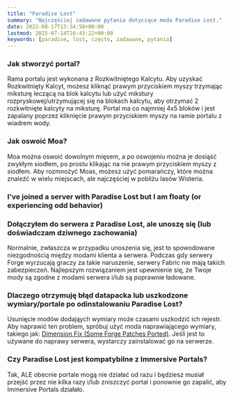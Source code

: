 ```yaml
---
title: "Paradise Lost"
summary: "Najczęściej zadawane pytania dotyczące moda Paradise Lost."
date: 2022-08-17T15:34:58+00:00
lastmod: 2025-07-14T16:43:22+00:00
keywords: [paradise, lost, często, zadawane, pytania]
---
```


### Jak stworzyć portal?

Rama portalu jest wykonana z Rozkwitniętego Kalcytu. Aby uzyskać Rozkwitnięty Kalcyt, możesz kliknąć prawym przyciskiem myszy trzymając miksturę leczącą na blok kalcytu lub użyć mikstury rozpryskowej/utrzymującej się na blokach kalcytu, aby otrzymać 2 rozkwitnięte kalcyty na miksturę. Portal ma co najmniej 4x5 bloków i jest zapalany poprzez kliknięcie prawym przyciskiem myszy na ramie portalu z wiadrem wody.

### Jak oswoić Moa?

Moa można oswoić dowolnym mięsem, a po oswojeniu można je dosiąść zwykłym siodłem, po prostu klikając na nie prawym przyciskiem myszy z siodłem. Aby rozmnożyć Moas, możesz użyć pomarańczy, które można znaleźć w wielu miejscach, ale najczęściej w pobliżu lasów Wisteria.

### I've joined a server with Paradise Lost but I am floaty (or experiencing odd behavior)

### Dołączyłem do serwera z Paradise Lost, ale unoszę się (lub doświadczam dziwnego zachowania)

Normalnie, zwłaszcza w przypadku unoszenia się, jest to spowodowane niezgodnością między modami klienta a serwera. Podczas gdy serwery Forge wyrzucają graczy za takie naruszenie, serwery Fabric nie mają takich zabezpieczeń. Najlepszym rozwiązaniem jest upewnienie się, że Twoje mody są zgodne z modami serwera i/lub są poprawnie ładowane.

### Dlaczego otrzymuję błąd datapacka lub uszkodzone wymiary/portale po odinstalowaniu Paradise Lost?

Usunięcie modów dodająych wymiary może czasami uszkodzić ich rejestr. Aby naprawić ten problem, spróbuj użyć moda naprawiającego wymiary, takiego jak: [Dimension Fix (Some Forge Patches Ported)](https://www.curseforge.com/minecraft/mc-mods/dimension-fix-some-forge-patches-ported "Dimension Fix (Some Forge P... - Mods - Minecraft - CurseForge"). Jeśli jest to używane do naprawy serwera, wystarczy zainstalować go na serwerze.

### Czy Paradise Lost jest kompatybilne z Immersive Portals?

Tak, ALE obecnie portale mogą nie działać od razu i będziesz musiał przejść przez nie kilka razy i/lub zniszczyć portal i ponownie go zapalić, aby Immersive Portals działało.